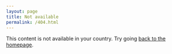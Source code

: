 ```yaml
---
layout: page
title: Not available
permalink: /404.html
---
```


This content is not available in your country. Try going [back to the homepage](/).
